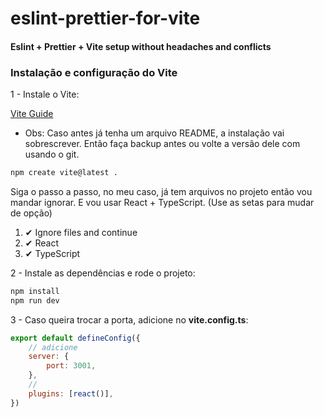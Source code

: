 # eslint-prettier-for-vite

#### Eslint + Prettier + Vite setup without headaches and conflicts

### Instalação e configuração do Vite

1 - Instale o Vite:

[Vite Guide](https://vite.dev/guide/g)

-   Obs: Caso antes já tenha um arquivo README, a instalação vai sobrescrever. Então faça backup antes ou volte a versão dele com usando o git.

```sh
npm create vite@latest .
```

Siga o passo a passo, no meu caso, já tem arquivos no projeto então vou mandar ignorar. E vou usar React + TypeScript.
(Use as setas para mudar de opção)

1. ✔ Ignore files and continue
2. ✔ React
3. ✔ TypeScript

2 - Instale as dependências e rode o projeto:

```sh
npm install
npm run dev
```

3 - Caso queira trocar a porta, adicione no **vite.config.ts**:

```js
export default defineConfig({
	// adicione
	server: {
		port: 3001,
	},
	//
	plugins: [react()],
})
```
